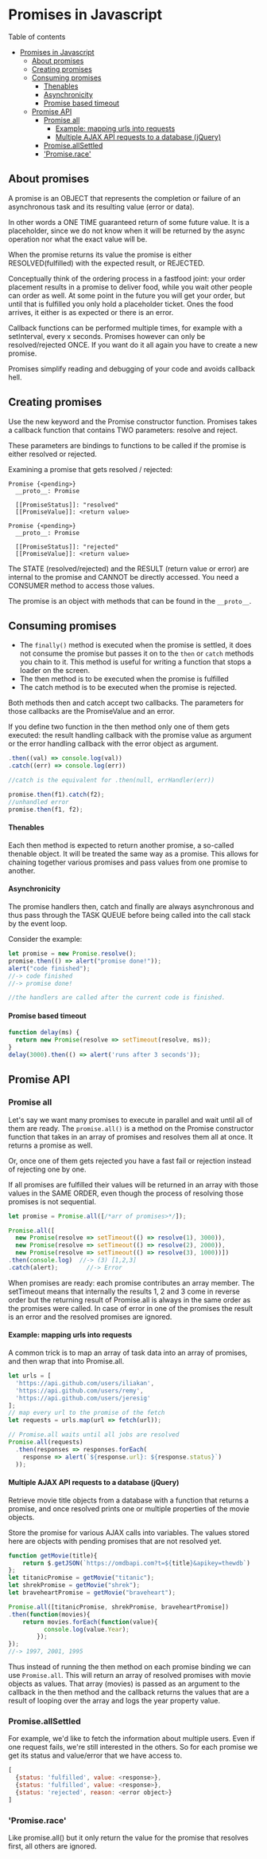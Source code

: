 # Promises in Javascript
Table of contents
- [Promises in Javascript](#promises-in-javascript)
  - [About promises](#about-promises)
  - [Creating promises](#creating-promises)
  - [Consuming promises](#consuming-promises)
      - [Thenables](#thenables)
      - [Asynchronicity](#asynchronicity)
      - [Promise based timeout](#promise-based-timeout)
  - [Promise API](#promise-api)
    - [Promise all](#promise-all)
      - [Example: mapping urls into requests](#example-mapping-urls-into-requests)
      - [Multiple AJAX API requests to a database (jQuery)](#multiple-ajax-api-requests-to-a-database-jquery)
    - [Promise.allSettled](#promiseallsettled)
    - ['Promise.race'](#promiserace)

## About promises
A promise is an OBJECT that represents the completion or failure of an asynchronous task and its resulting value (error or data).

In other words a ONE TIME guaranteed return of some future value. It is a placeholder, since we do not know when it will be returned by the async operation nor what the exact value will be. 

When the promise returns its value the promise is either RESOLVED(fulfilled) with the expected result, or REJECTED.

Conceptually think of the ordering process in a fastfood joint: your order placement results in a promise to deliver food, while you wait other people can order as well. At some point in the future you will get your order, but until that is fulfilled you only hold a placeholder ticket. Ones the food arrives, it either is as expected or there is an error.

Callback functions can be performed multiple times, for example with a setInterval, every x seconds. Promises however can only be resolved/rejected ONCE. If you want do it all again you have to create a new promise.

Promises simplify reading and debugging of your code and avoids callback hell.

## Creating promises
Use the new keyword and the Promise constructor function. Promises takes a callback function that contains TWO parameters: resolve and reject. 

These parameters are bindings to functions to be called if the promise is either resolved or rejected.

Examining a promise that gets resolved / rejected:
``` 
Promise {<pending>}
  __proto__: Promise

  [[PromiseStatus]]: "resolved"
  [[PromiseValue]]: <return value>

Promise {<pending>}
  __proto__: Promise
 
  [[PromiseStatus]]: "rejected"
  [[PromiseValue]]: <return value>
```
The STATE (resolved/rejected) and the RESULT (return value or error) are internal to the promise and CANNOT be directly accessed. You need a CONSUMER method to access those values.

The promise is an object with methods that can be found in the `__proto__`.

## Consuming promises
- The `finally()` method is executed when the promise is settled, it does not consume the promise but passes it on to the `then` or `catch` methods you chain to it. This method is useful for writing a function that stops a loader on the screen. 
- The then method is to be executed when the promise is fulfilled
- The catch method is to be executed when the promise is rejected. 

Both methods then and catch accept two callbacks. The parameters for those callbacks are the PromiseValue and an error.

If you define two function in the then method only one of them gets executed: the result handling callback with the promise value as argument or the error handling callback with the error object as argument.
```js
.then((val) => console.log(val))
.catch((err) => console.log(err))

//catch is the equivalent for .then(null, errHandler(err))

promise.then(f1).catch(f2); 
//unhandled error
promise.then(f1, f2);
```
#### Thenables
Each then method is expected to return another promise, a so-called thenable object. It will be treated the same way as a promise. This allows for chaining together various promises and pass values from one promise to another. 

#### Asynchronicity
The promise handlers then, catch and finally are always asynchronous and thus pass through the TASK QUEUE before being called into the call stack by the event loop. 

Consider the example:
```js
let promise = new Promise.resolve();
promise.then(() => alert("promise done!"));
alert("code finished"); 
//-> code finished
//-> promise done!

//the handlers are called after the current code is finished. 
```
#### Promise based timeout
```js
function delay(ms) {
  return new Promise(resolve => setTimeout(resolve, ms));
}
delay(3000).then(() => alert('runs after 3 seconds'));
```

## Promise API
### Promise all
Let's say we want many promises to execute in parallel and wait until all of them are ready. The `promise.all()` is a method on the Promise constructor function that takes in an array of promises and resolves them all at once. It returns a promise as well.

Or, once one of them gets rejected you have a fast fail or rejection instead of rejecting one by one.

If all promises are fulfilled their values will be returned in an array with those values in the SAME ORDER, even though the process of resolving those promises is not sequential. 
```js
let promise = Promise.all([/*arr of promises>*/]);

Promise.all([
  new Promise(resolve => setTimeout(() => resolve(1), 3000)), 
  new Promise(resolve => setTimeout(() => resolve(2), 2000)), 
  new Promise(resolve => setTimeout(() => resolve(3), 1000))])
.then(console.log) 	//-> (3) [1,2,3] 
.catch(alert); 		  //-> Error
```
When promises are ready: each promise contributes an array member. The setTimeout means that internally the results 1, 2 and 3 come in reverse order but the returning result of Promise.all is always in the same order as the promises were called. In case of error in one of the promises the result is an error and the resolved promises are ignored.

#### Example: mapping urls into requests
A common trick is to map an array of task data into an array of promises, and then wrap that into Promise.all.
```js
let urls = [
  'https://api.github.com/users/iliakan',
  'https://api.github.com/users/remy',
  'https://api.github.com/users/jeresig'
];
// map every url to the promise of the fetch
let requests = urls.map(url => fetch(url));

// Promise.all waits until all jobs are resolved
Promise.all(requests)
  .then(responses => responses.forEach(
    response => alert(`${response.url}: ${response.status}`)
  ));
```
#### Multiple AJAX API requests to a database (jQuery)
Retrieve movie title objects from a database with a function that returns a promise, and once resolved prints one or multiple properties of the movie objects.

Store the promise for various AJAX calls into variables. The values stored here are objects with pending promises that are not 
resolved yet.
```js
function getMovie(title){
    return $.getJSON(`https://omdbapi.com?t=${title}&apikey=thewdb`) 
}; 
let titanicPromise = getMovie("titanic"); 
let shrekPromise = getMovie("shrek");
let braveheartPromise = getMovie("braveheart");

Promise.all([titanicPromise, shrekPromise, braveheartPromise])
.then(function(movies){
    return movies.forEach(function(value){
      	  console.log(value.Year);
		});   
});
//-> 1997, 2001, 1995
```
Thus instead of running the then method on each promise binding we can use `Promise.all`. This will return an array of resolved promises with movie objects as values. That array (movies) is passed as an argument to the callback in the then method and the callback returns the values that are a result of looping over the array and logs the year property value.

### Promise.allSettled
For example, we'd like to fetch the information about multiple users. Even if one request fails, we're still interested in the others. So for each promise we get its status and value/error that we have access to.
```js
[
  {status: 'fulfilled', value: <response>},
  {status: 'fulfilled', value: <response>},
  {status: 'rejected', reason: <error object>}
]
```
### 'Promise.race'
Like promise.all() but it only return the value for the promise that resolves first, all others are ignored.